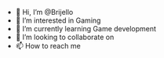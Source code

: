 - 👋 Hi, I’m @Brijello
- 👀 I’m interested in Gaming
- 🌱 I’m currently learning Game development
- 💞️ I’m looking to collaborate on 
- 📫 How to reach me 

<!---
Brijello/Brijello is a ✨ special ✨ repository because its `README.md` (this file) appears on your GitHub profile.
You can click the Preview link to take a look at your changes.
--->
